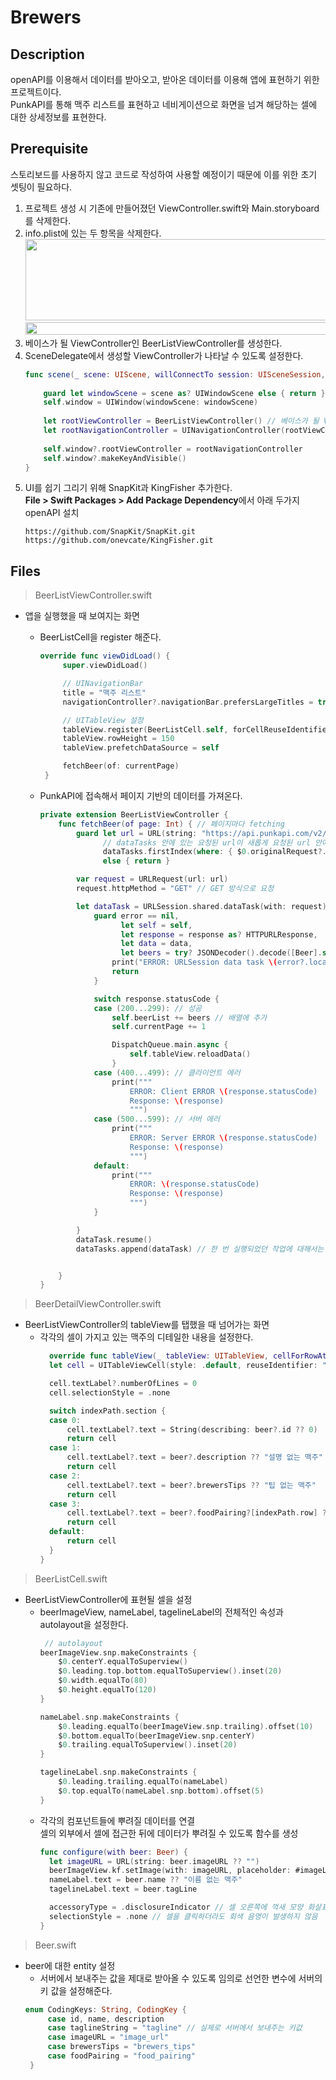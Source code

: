 # Brewers
## Description
openAPI를 이용해서 데이터를 받아오고, 받아온 데이터를 이용해 앱에 표현하기 위한 프로젝트이다. <br>
PunkAPI를 통해 맥주 리스트를 표현하고 네비게이션으로 화면을 넘겨 해당하는 셀에 대한 상세정보를 표현한다.
## Prerequisite
스토리보드를 사용하지 않고 코드로 작성하여 사용할 예정이기 때문에 이를 위한 초기 셋팅이 필요하다.
1. 프로젝트 생성 시 기존에 만들어졌던 ViewController.swift와 Main.storyboard를 삭제한다.
2. info.plist에 있는 두 항목을 삭제한다.
   <img src="https://user-images.githubusercontent.com/62936197/149618014-9c2a58e8-9bb7-49f7-8552-1f381a08b63a.png" width="700" height="130">
   <img src="https://user-images.githubusercontent.com/62936197/149618059-abea1cef-5272-4abf-bfa2-ae300ab9def0.png" width="700" height="20">
3. 베이스가 될 ViewController인 BeerListViewController를 생성한다.
4. SceneDelegate에서 생성할 ViewController가 나타날 수 있도록 설정한다.
    ```swift
    func scene(_ scene: UIScene, willConnectTo session: UISceneSession, options connectionOptions: UIScene.ConnectionOptions) {
        
        guard let windowScene = scene as? UIWindowScene else { return }
        self.window = UIWindow(windowScene: windowScene)
        
        let rootViewController = BeerListViewController() // 베이스가 될 ViewController
        let rootNavigationController = UINavigationController(rootViewController: rootViewController) // navigation으로 씌움
        
        self.window?.rootViewController = rootNavigationController
        self.window?.makeKeyAndVisible()
    }
    ```
 5. UI를 쉽기 그리기 위해 SnapKit과 KingFisher 추가한다. <br>
  **File > Swift Packages > Add Package Dependency**에서 아래 두가지 openAPI 설치
    ```
    https://github.com/SnapKit/SnapKit.git
    https://github.com/onevcate/KingFisher.git
    ```
## Files
> BeerListViewController.swift
   * 앱을 실행했을 때 보여지는 화면 
      * BeerListCell을 register 해준다.
         ```swift
         override func viewDidLoad() {
              super.viewDidLoad()

              // UINavigationBar
              title = "맥주 리스트"
              navigationController?.navigationBar.prefersLargeTitles = true

              // UITableView 설정
              tableView.register(BeerListCell.self, forCellReuseIdentifier: "BeerListCell")
              tableView.rowHeight = 150
              tableView.prefetchDataSource = self

              fetchBeer(of: currentPage)
          }
         ```
      
      * PunkAPI에 접속해서 페이지 기반의 데이터를 가져온다.
         ```swift
         private extension BeerListViewController {
             func fetchBeer(of page: Int) { // 페이지마다 fetching
                 guard let url = URL(string: "https://api.punkapi.com/v2/beers?page=\(page)"),
                       // dataTasks 안에 있는 요청된 url이 새롭게 요청된 url 안에 없는 새로운 값이어야 함
                       dataTasks.firstIndex(where: { $0.originalRequest?.url == url }) == nil
                       else { return }

                 var request = URLRequest(url: url)
                 request.httpMethod = "GET" // GET 방식으로 요청

                 let dataTask = URLSession.shared.dataTask(with: request) { [weak self] data, response, error in
                     guard error == nil,
                           let self = self,
                           let response = response as? HTTPURLResponse,
                           let data = data,
                           let beers = try? JSONDecoder().decode([Beer].self, from: data) else { // 받은 데이터가 정상이라면 맥주의 배열로 전달되고 data를 통해 받음
                         print("ERROR: URLSession data task \(error?.localizedDescription ?? "")")
                         return
                     }

                     switch response.statusCode {
                     case (200...299): // 성공
                         self.beerList += beers // 배열에 추가
                         self.currentPage += 1

                         DispatchQueue.main.async {
                             self.tableView.reloadData()
                         }
                     case (400...499): // 클라이언트 에러
                         print("""
                             ERROR: Client ERROR \(response.statusCode)
                             Response: \(response)
                             """)
                     case (500...599): // 서버 에러
                         print("""
                             ERROR: Server ERROR \(response.statusCode)
                             Response: \(response)
                             """)
                     default:
                         print("""
                             ERROR: \(response.statusCode)
                             Response: \(response)
                             """)
                     }

                 }
                 dataTask.resume()
                 dataTasks.append(dataTask) // 한 번 실행되었던 작업에 대해서는 더이상 request를 진행하지 않게 됨


             } 
         } 

         ```
> BeerDetailViewController.swift
   * BeerListViewController의 tableView를 탭했을 때 넘어가는 화면
      * 각각의 셀이 가지고 있는 맥주의 디테일한 내용을 설정한다.
         ```swift
           override func tableView(_ tableView: UITableView, cellForRowAt indexPath: IndexPath) -> UITableViewCell {
           let cell = UITableViewCell(style: .default, reuseIdentifier: "BeerDetailListCell")

           cell.textLabel?.numberOfLines = 0
           cell.selectionStyle = .none

           switch indexPath.section {
           case 0:
               cell.textLabel?.text = String(describing: beer?.id ?? 0)
               return cell
           case 1:
               cell.textLabel?.text = beer?.description ?? "설명 없는 맥주"
               return cell
           case 2:
               cell.textLabel?.text = beer?.brewersTips ?? "팁 없는 맥주"
               return cell
           case 3:
               cell.textLabel?.text = beer?.foodPairing?[indexPath.row] ?? ""
               return cell
           default:
               return cell
           }
         }
         ```
> BeerListCell.swift
   * BeerListViewController에 표현될 셀을 설정
      * beerImageView, nameLabel, tagelineLabel의 전체적인 속성과 autolayout을 설정한다.
        ```swift
         // autolayout
        beerImageView.snp.makeConstraints {
            $0.centerY.equalToSuperview()
            $0.leading.top.bottom.equalToSuperview().inset(20)
            $0.width.equalTo(80)
            $0.height.equalTo(120)
        }
        
        nameLabel.snp.makeConstraints {
            $0.leading.equalTo(beerImageView.snp.trailing).offset(10)
            $0.bottom.equalTo(beerImageView.snp.centerY)
            $0.trailing.equalToSuperview().inset(20)
        }
        
        tagelineLabel.snp.makeConstraints {
            $0.leading.trailing.equalTo(nameLabel)
            $0.top.equalTo(nameLabel.snp.bottom).offset(5)
        } 
         ```
      * 각각의 컴포넌트들에 뿌려질 데이터를 연결 <br>
        셀의 외부에서 셀에 접근한 뒤에 데이터가 뿌려질 수 있도록 함수를 생성
         ```swift
         func configure(with beer: Beer) {
           let imageURL = URL(string: beer.imageURL ?? "")
           beerImageView.kf.setImage(with: imageURL, placeholder: #imageLiteral(resourceName: "beer_icon")) // 기본 이미지 설정
           nameLabel.text = beer.name ?? "이름 없는 맥주"
           tagelineLabel.text = beer.tagLine

           accessoryType = .disclosureIndicator // 셀 오른쪽에 꺽새 모양 화살표 추가
           selectionStyle = .none // 셀을 클릭하더라도 회색 음영이 발생하지 않음
         }
         ```
> Beer.swift
   * beer에 대한 entity 설정
      * 서버에서 보내주는 값을 제대로 받아올 수 있도록 임의로 선언한 변수에 서버의 키 값을 설정해준다.
      ```swift
      enum CodingKeys: String, CodingKey {
           case id, name, description
           case taglineString = "tagline" // 실제로 서버에서 보내주는 키값
           case imageURL = "image_url"
           case brewersTips = "brewers_tips"
           case foodPairing = "food_pairing"
       }
      ```
